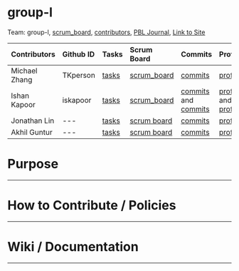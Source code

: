 # group-l

Team: group-l, [scrum_board](https://github.com/iskapoor/group-l/projects/1), [contributors](https://github.com/iskapoor/group-l/graphs/contributors), [PBL Journal](), [Link to Site]()

| Contributors            | Github ID       | Tasks  | Scrum Board | Commits | Profile |
| :------------   |:--------------- | :----- | :---------- | :------ | :------ |
| Michael Zhang   | TKperson | [tasks]()  | [scrum_board]() | [commits](https://github.com/iskapoor/group-l/commits?author=TKperson) | [profile](https://github.com/TKperson) |
| Ishan Kapoor    | iskapoor      | [tasks]()       | [scrum_board]() | [commits](https://github.com/iskapoor/group-l/commits?author=iskapoor) and [commits](https://github.com/iskapoor/group-l/commits?author=Eshan21) | [profile](https://github.com/iskapoor) and [profile](https://github.com/Eshan21)|
| Jonathan Lin     | ---      | [tasks]()       | [scrum board]() | [commits](https://github.com/iskapoor/group-l/commits?author=jlaaa) | [profile](https://github.com/jlaaa) |
| Akhil Guntur | ---      | [tasks]()       | [scrum board]() | [commits](https://github.com/iskapoor/group-l/commits?author=algolg) | [profile](https://github.com/algolg) |


# Purpose

---------------

# How to Contribute / Policies

---------------

# Wiki / Documentation

---------------
